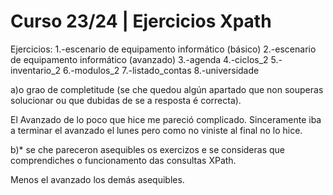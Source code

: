 # Curso 23/24 | Ejercicios Xpath

Ejercicios:
1.-escenario de equipamento informático (básico)
2.-escenario de equipamento informático (avanzado)
3.-agenda
4.-ciclos_2
5.-inventario_2
6.-modulos_2
7.-listado_contas
8.-universidade

a)o grao de completitude (se che quedou algún apartado que non souperas solucionar ou que dubidas de se a resposta é correcta). 

  El Avanzado de lo poco que hice me pareció complicado. Sinceramente iba a terminar el avanzado el lunes pero como no viniste al final no lo hice.



b)* se che pareceron asequibles os exercizos e se consideras que comprendiches o funcionamento das consultas XPath.

  Menos el avanzado los demás asequibles.


